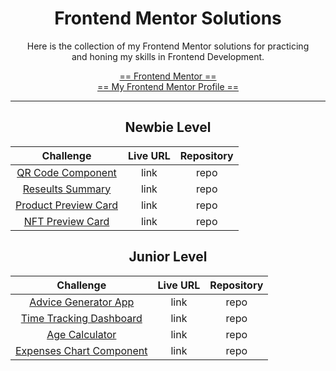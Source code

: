 <div align="center">

# Frontend Mentor Solutions

Here is the collection of my Frontend Mentor solutions for practicing<br>
and honing my skills in Frontend Development.

[== Frontend Mentor ==](https://www.frontendmentor.io/home)<br>
[== My Frontend Mentor Profile ==](https://www.frontendmentor.io/profile/Lemon1903)

---

## Newbie Level

|        Challenge         | Live URL | Repository |
| :----------------------: | :------: | :--------: |
|  [QR Code Component]()   |   link   |    repo    |
|   [Reseults Summary]()   |   link   |    repo    |
| [Product Preview Card]() |   link   |    repo    |
|   [NFT Preview Card]()   |   link   |    repo    |

## Junior Level

|          Challenge           | Live URL | Repository |
| :--------------------------: | :------: | :--------: |
|   [Advice Generator App]()   |   link   |    repo    |
| [Time Tracking Dashboard]()  |   link   |    repo    |
|      [Age Calculator]()      |   link   |    repo    |
| [Expenses Chart Component]() |   link   |    repo    |

</div>
